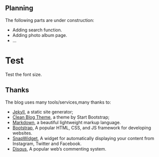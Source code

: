 
## Planning
The following parts are under construction:
* Adding search function.
* Adding photo album page.
* ...


# Test
Test the font size.

## Thanks

The blog uses many tools/services,many thanks to:

* [Jekyll](http://jekyllrb.com/), a static site generator;
* [Clean Blog Theme](https://github.com/BlackrockDigital/startbootstrap-clean-blog-jekyll), a theme by Start Bootstrap;
* [Markdown](https://daringfireball.net/projects/markdown/), a beautiful lightweight markup language.
* [Bootstrap](http://getbootstrap.com), A popular HTML, CSS, and JS framework for developing websites.
* [SnapWidget](https://snapwidget.com/), A widget for automatically displaying your content from Instagram, Twitter and Facebook.
* [Disqus](https://disqus.com/), A popular web’s commenting system.
